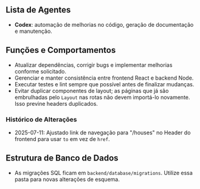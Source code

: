 ## Lista de Agentes

- **Codex**: automação de melhorias no código, geração de documentação e manutenção.

## Funções e Comportamentos

- Atualizar dependências, corrigir bugs e implementar melhorias conforme solicitado.
- Gerenciar e manter consistência entre frontend React e backend Node.
- Executar testes e lint sempre que possível antes de finalizar mudanças.
- Evitar duplicar componentes de layout; as páginas que já são embrulhadas pelo
  `Layout` nas rotas não devem importá-lo novamente. Isso previne headers
  duplicados.

### Histórico de Alterações

- 2025-07-11: Ajustado link de navegação para "/houses" no Header do frontend para usar `to` em vez de `href`.

## Estrutura de Banco de Dados

- As migrações SQL ficam em `backend/database/migrations`. Utilize essa pasta para novas alterações de esquema.

